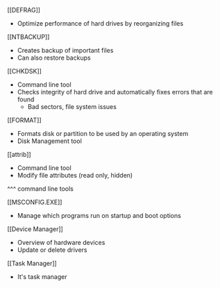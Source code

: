 
[[DEFRAG]]
- Optimize performance of hard drives by reorganizing files

[[NTBACKUP]]
- Creates backup of important files
- Can also restore backups

[[CHKDSK]]
- Command line tool
- Checks integrity of hard drive and automatically fixes errors that are found
	- Bad sectors, file system issues

[[FORMAT]]
- Formats disk or partition to be used by an operating system
- Disk Management tool

[[attrib]]
- Command line tool
- Modify file attributes (read only, hidden)

^^^ command line tools

[[MSCONFIG.EXE]]
- Manage which programs run on startup and boot options

[[Device Manager]]
- Overview of hardware devices
- Update or delete drivers

[[Task Manager]]
- It's task manager
